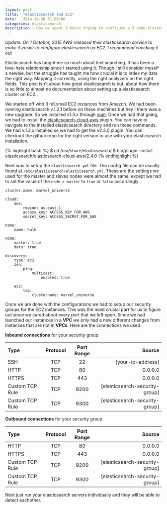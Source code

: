 ```yaml
---
layout: post
title:  "elasticsearch and EC2"
date:   2014-10-30 01:00:00
categories: elasticsearch
description : How we spent 3 hours trying to configure a 3 node cluster, and now I want to save you some time.
---
```

_Update: On 1 October, 2015 AWS released their elasticsearch service to make it easier to configure elasticsearch on EC2. I recommend checking it out_

Elasticsearch has taught me so much about text searching. It has been a love-hate relationship since I started using it. Though I still consider myself a newbie, but the struggle has taught me how crucial it is to index my data the right way. Mapping it correctly, using the right analyzers on the right fields. This post isn't about how great elasticsearch is but, about how there is so little to almost no documentation about setting up a elasticsearch cluster on EC2.

We started off with 3 m1.small EC2 instances from Amazon. We had been running elasticsearch v.1.2.1 before on these machines but hey ! there was a new upgrade. So we installed v1.3.x through [yum](http://www.elasticsearch.org/guide/en/elasticsearch/reference/current/setup-repositories.html#_yum). Once we had that going, we had to install the [elasticsearch-cloud-aws](https://github.com/elasticsearch/elasticsearch-cloud-aws) plugin. You can have to navigate to the installed elasticsearch directory and run these commands. We had v.1.3.x installed so we had to get the v2.3.0 plugin. You can checkout the github repo for the right version to use with your elasticsearch installation. 

{% highlight bash %}
$ cd /usr/share/elasticsearch/
$ bin/plugin -install elasticsearch/elasticsearch-cloud-aws/2.4.0
{% endhighlight %}

Next was to setup the `elasticsearch.yml` file. The config file can be usually found at `/etc/elasticsearch/elasticsearch.yml`. These are the settings we used for the master and slaves nodes were almost the same, except we had to set the value of the `node > master` to `true` or `false` accordingly. 

```
cluster.name: marvel_universe

cloud:
    aws:
        region: us-east-1
        access_key: ACCESS_KEY_FOR_AWS
        secret_key: ACCESS_SECRET_FOR_AWS

name:
    name: hulk

node:
    master: true
    data: true

discovery:
    type: ec2
    zen:
        ping:
            multicast:
                enabled: true

    ec2:
        tag:
            clustername: marvel_universe
```

Once we are done with the configurations we had to setup our security groups for the EC2 instances. This was the most crucial part for us to figure out since we cared about every port that we left open. Since we had launched our instances in a __VPC__ we only had a new different changes from instances that are not in __VPCs__. Here are the connections we used.

__Inbound connections__ for your security group


| Type          | Protocol  | Port Range  | Source  |
|:--------------|:----------:|:------------:|--------:|
|SSH| TCP|22|[your-ip-address]|
|HTTP| TCP|80|0.0.0.0|
|HTTPS| TCP|443|0.0.0.0|
|Custom TCP Rule| TCP|9200|[elasticsearch-security-group]|
|Custom TCP Rule| TCP|9300|[elasticsearch-security-group]|
  
__Outbound connections__ for your security group

| Type          | Protocol  | Port Range  | Source  |
|:--------------|:----------:|:------------:|--------:|
|HTTP| TCP|80|0.0.0.0|
|HTTPS| TCP|443|0.0.0.0|
|Custom TCP Rule| TCP|9200|[elasticsearch-security-group]|
|Custom TCP Rule| TCP|9300|[elasticsearch-security-group]|

Next just run your elasticsearch servers individually and they will be able to detect eachother.
